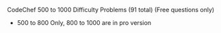 CodeChef 500 to 1000 Difficulty Problems (91 total)
(Free questions only)
* 500 to 800 Only, 800 to 1000 are in pro version
